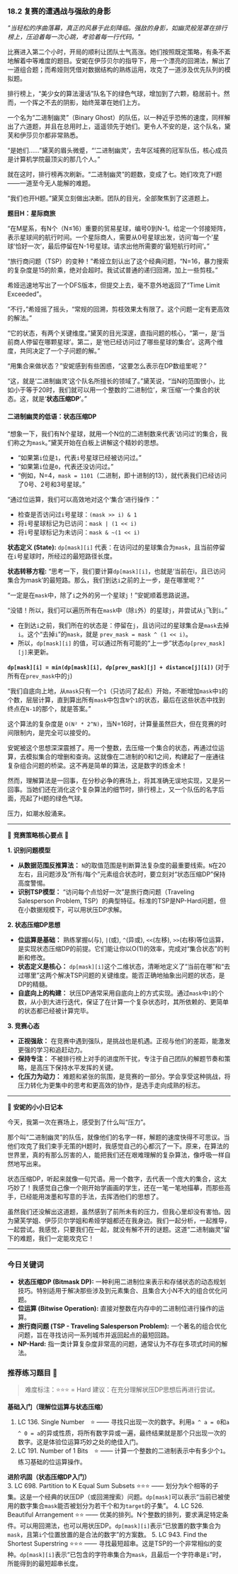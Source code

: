 ### **18.2 复赛的遭遇战与强敌的身影**

*"当轻松的序曲落幕，真正的风暴于此刻降临。强敌的身影，如幽灵般笼罩在排行榜上，压迫着每一次心跳，考验着每一行代码。"*

比赛进入第二个小时，开局的顺利让团队士气高涨。她们按照既定策略，有条不紊地解着中等难度的题目。安妮在伊莎贝尔的指导下，用一个漂亮的回溯法，解出了一道组合题；而希娅则凭借对数据结构的熟练运用，攻克了一道涉及优先队列的模拟题。

排行榜上，“美少女的算法漫话”队名下的绿色气球，增加到了六颗，稳居前十。然而，一个挥之不去的阴影，始终笼罩在她们上方。

一个名为“二进制幽灵”（Binary Ghost）的队伍，以一种近乎恐怖的速度，同样解出了六道题，并且在总用时上，遥遥领先于她们。更令人不安的是，这个队名，黛芙和伊莎贝尔都非常熟悉。

“是她们……”黛芙的眉头微蹙，“‘二进制幽灵’，去年区域赛的冠军队伍，核心成员是计算机学院最顶尖的那几个人。”

就在这时，排行榜再次刷新。“二进制幽灵”的题数，变成了七。她们攻克了H题——一道至今无人能解的难题。

“我们也开H题。”黛芙立刻做出决断。团队的目光，全部聚焦到了这道题上。

**题目H：星际商旅**  

“在M星系，有N个（N≤16）重要的贸易星球，编号0到N-1。给定一个邻接矩阵，表示星球间的航行时间。一个星际商人，需要从0号星球出发，访问‘每一个’星球‘恰好一次’，最后停留在N-1号星球。请求出他所需要的‘最短航行时间’。”

“旅行商问题（TSP）的变种！”希娅立刻认出了这个经典问题，“N=16，暴力搜索的复杂度是15的阶乘，绝对会超时。我试试普通的递归回溯，加上一些剪枝。”

希娅迅速地写出了一个DFS版本，但提交上去，毫不意外地返回了“Time Limit Exceeded”。

“不行，”希娅摇了摇头，“常规的回溯，剪枝效果太有限了。这个问题一定有更高效的解法。”

“它的状态，有两个关键维度。”黛芙的目光深邃，直指问题的核心，“第一，是‘当前商人停留在哪颗星球’。第二，是‘他已经访问过了哪些星球的集合’。这两个维度，共同决定了一个子问题的解。”

“用集合来做状态？”安妮感到有些困惑，“这要怎么表示在DP数组里呢？”

“这，就是‘二进制幽灵’这个队名所擅长的领域了。”黛芙说，“当N的范围很小，比如小于等于20时，我们就可以用一个整数的‘二进制位’，来‘压缩’一个集合的状态。这，就是‘**状态压缩DP**’。”

#### **二进制幽灵的低语：状态压缩DP**

“想象一下，我们有N个星球，就用一个N位的二进制数来代表‘访问过’的集合，我们称之为`mask`。”黛芙开始在白板上讲解这个精妙的思想。

-   “如果第`i`位是`1`，代表`i`号星球已经被访问过。”
-   “如果第`i`位是`0`，代表还没访问过。”
-   “例如，N=4，`mask = 1101`（二进制，即十进制的13），就代表我们已经访问了0号、2号和3号星球。”

“通过位运算，我们可以高效地对这个‘集合’进行操作：”
-   检查是否访问过`i`号星球：`(mask >> i) & 1`
-   将`i`号星球标记为已访问：`mask | (1 << i)`
-   将`i`号星球标记为未访问：`mask & ~(1 << i)`

**状态定义 (State):**
`dp[mask][i]` 代表：在访问过的星球集合为`mask`，且当前停留在`i`号星球时，所经过的最短路径长度。

**状态转移方程:**
“思考一下，我们要计算`dp[mask][i]`，也就是‘当前在i，且已访问集合为mask’的最短路。那么，我们到达`i`之前的上一步，是在哪里呢？”

“一定是在`mask`中，除了`i`之外的另一个星球`j`！”安妮顺着思路说道。

“没错！所以，我们可以遍历所有在`mask`中（除`i`外）的星球`j`，并尝试从`j`飞到`i`。”

-   在到达`i`之前，我们所在的状态是：停留在`j`，且访问过的星球集合是`mask`去掉`i`。这个“去掉`i`”的`mask`，就是 `prev_mask = mask ^ (1 << i)`。
-   所以，`dp[mask][i]` 的值，可以通过所有可能的“上一步”状态`dp[prev_mask][j]`来更新。

**`dp[mask][i] = min(dp[mask][i], dp[prev_mask][j] + distance[j][i])`** (对于所有在`prev_mask`中的`j`)

“我们自底向上地，从`mask`只有一个`1`（只访问了起点）开始，不断增加`mask`中`1`的个数，层层计算，直到算出所有`mask`中包含`N`个`1`的状态，最后在这些状态中找到终点在`N-1`的那个，就是答案。”

这个算法的复杂度是 `O(N² * 2^N)`，当N=16时，计算量虽然巨大，但在竞赛的时间限制内，是完全可以接受的。

安妮被这个思想深深震撼了。用一个整数，去压缩一个集合的状态，再通过位运算，去模拟集合的增删和查询。这就像在二进制的0和1之间，构建起了一座通往复杂组合问题的桥梁。这不再是简单的算法，这是数字的炼金术！

然而，理解算法是一回事，在分秒必争的赛场上，将其准确无误地实现，又是另一回事。当她们还在消化这个复杂算法的细节时，排行榜上，又一个队伍的名字后面，亮起了H题的绿色气球。

压力，如潮水般涌来。

---

🌸 **竞赛策略核心要点** 🌸

**1. 识别问题模型**
- **从数据范围反推算法：** `N`的取值范围是判断算法复杂度的最重要线索。`N`在20左右，且问题涉及“所有/每个”元素组合状态时，要立刻对“状态压缩DP”保持高度警惕。
- **识别TSP模型：** “访问每个点恰好一次”是旅行商问题（Traveling Salesperson Problem, TSP）的典型特征。标准的TSP是NP-Hard问题，但在小数据规模下，可以用状压DP求解。

**2. 状态压缩DP思想**
- **位运算是基础：** 熟练掌握`&`(与), `|`(或), `^`(异或), `<<`(左移), `>>`(右移)等位运算，是实现状态压缩DP的前提。它们能让你以O(1)的效率，完成对“集合状态”的判断和修改。
- **状态定义是核心：** `dp[mask][i]`这个二维状态，清晰地定义了“当前在哪”和“去过哪里”这两个解决TSP问题的关键维度。能否正确地抽象出问题的状态，是DP的精髓。
- **自底向上的构建：** 状压DP通常采用自底向上的方式实现。通过`mask`中`1`的个数，从小到大进行迭代，保证了在计算一个复杂状态时，其所依赖的、更简单的状态都已经被计算完毕。

**3. 竞赛心态**
- **正视强敌：** 在竞赛中遇到强队，是挑战也是机遇。正视与他们的差距，能激发更强的学习和追赶动力。
- **保持专注：** 不被排行榜上对手的进度所干扰，专注于自己团队的解题节奏和策略，是高压下保持水平发挥的关键。
- **化压力为动力：** 难题和紧张的氛围，是竞赛的一部分。学会享受这种挑战，将压力转化为更集中的思考和更高效的协作，是选手走向成熟的标志。

---

🎀 **安妮的小小日记本**

今天，我第一次在赛场上，感受到了什么叫“压力”。

那个叫“二进制幽灵”的队伍，就像他们的名字一样，解题的速度快得不可思议。当他们攻克了我们束手无策的H题时，我感觉自己的心都沉了一下。原来，在算法的世界里，真的有那么厉害的人，能把我们还在艰难理解的复杂算法，像呼吸一样自然地写出来。

状态压缩DP，听起来就像一句咒语。用一个数字，去代表一个庞大的集合，这太巧妙了！我感觉自己像一个刚开始学画画的学生，还在一笔一笔地描摹，而那些高手，已经能用泼墨和写意的手法，去挥洒他们的思想了。

虽然我们还没解出这道题，虽然感到了前所未有的压力，但我心里却没有害怕。因为黛芙学姐、伊莎贝尔学姐和希娅学姐都还在我身边。我们一起分析，一起推导，一起尝试。我感觉，只要我们在一起，就没有解不开的谜题。这道“二进制幽灵”留下的难题，我们一定能攻克它！

---

### 今日关键词

- **状态压缩DP (Bitmask DP):** 一种利用二进制位来表示和存储状态的动态规划技巧。特别适用于解决那些涉及到元素集合、且集合大小N不大的组合优化问题。
- **位运算 (Bitwise Operation):** 直接对整数在内存中的二进制位进行操作的运算。
- **旅行商问题 (TSP - Traveling Salesperson Problem):** 一个著名的组合优化问题，旨在寻找访问一系列城市并返回起点的最短回路。
- **NP-Hard:** 指一类计算复杂度非常高的问题，通常认为不存在多项式时间的解法。

### 推荐练习题目 🧲  
> 难度标注：⭐⭐⭐ = Hard
> 建议：在充分理解状压DP思想后再进行尝试。

**基础入门（理解位运算与状态压缩）**  
1.  LC 136. Single Number ⭐ —— 寻找只出现一次的数字。利用`a ^ a = 0`和`a ^ 0 = a`的异或性质，将所有数字异或一遍，最终结果就是那个只出现一次的数字。这是体验位运算巧妙之处的绝佳入门。
2.  LC 191. Number of 1 Bits ⭐ —— 计算一个整数的二进制表示中有多少个`1`。练习基础的位运算操作。

**进阶巩固（状态压缩DP入门）**  
3.  LC 698. Partition to K Equal Sum Subsets ⭐⭐⭐ —— 划分为k个相等的子集。这是一个经典的状压DP（或回溯搜索）问题。`dp[mask]`可以表示“当前已被使用的数字集合`mask`能否被划分为若干个和为`target`的子集”。
4.  LC 526. Beautiful Arrangement ⭐⭐ —— 优美的排列。N个整数的排列，要求满足特定条件。可以用回溯法，也可以用状压DP。`dp[mask][i]`表示“已放置的数字集合为`mask`，且第`i`个位置放置的是合法的数字”的方案数。
5.  LC 943. Find the Shortest Superstring ⭐⭐⭐ —— 寻找最短超串。这是TSP的一个非常相似的变种。`dp[mask][i]`表示“已包含的字符串集合为`mask`，且最后一个字符串是`i`”时，所能得到的最短超串长度。
